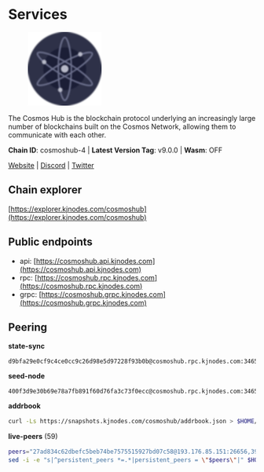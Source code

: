 # Services

<figure><img src="https://raw.githubusercontent.com/kj89/cosmos-images/main/logos/cosmoshub.png" width="150" alt=""><figcaption></figcaption></figure>

The Cosmos Hub is the blockchain protocol underlying an  increasingly large number of blockchains built on the  Cosmos Network, allowing them to communicate with each other.

**Chain ID**: cosmoshub-4 | **Latest Version Tag**: v9.0.0 | **Wasm**: OFF

[Website](https://hub.cosmos.network) | [Discord](https://discord.gg/cosmosnetwork) | [Twitter](https://twitter.com/cosmoshub)




## Chain explorer
[https://explorer.kjnodes.com/cosmoshub](https://explorer.kjnodes.com/cosmoshub)

## Public endpoints

* api: [https://cosmoshub.api.kjnodes.com](https://cosmoshub.api.kjnodes.com)
* rpc: [https://cosmoshub.rpc.kjnodes.com](https://cosmoshub.rpc.kjnodes.com)
* grpc: [https://cosmoshub.grpc.kjnodes.com](https://cosmoshub.grpc.kjnodes.com)

## Peering

**state-sync**

```text
d9bfa29e0cf9c4ce0cc9c26d98e5d97228f93b0b@cosmoshub.rpc.kjnodes.com:34656
```

**seed-node**

```text
400f3d9e30b69e78a7fb891f60d76fa3c73f0ecc@cosmoshub.rpc.kjnodes.com:34659
```

**addrbook**
```bash
curl -Ls https://snapshots.kjnodes.com/cosmoshub/addrbook.json > $HOME/.gaia/config/addrbook.json
```

**live-peers** (59)
```bash
peers="27ad834c62dbefc5beb74be7575515927bd07c58@193.176.85.151:26656,39f68cf5744a881ea73023bf4e02db36390cfb1f@146.190.59.8:26090,d9bfa29e0cf9c4ce0cc9c26d98e5d97228f93b0b@65.109.88.38:34656,1cce99042f884d669e7287e3e362bff8e385c63e@46.4.79.183:26726,c5bf14906ba28dcb389e055f824dabe9576ed3f4@52.87.182.81:26656,f591c0b0a30b4515120d69cc9f5554049dfec697@15.235.53.45:26656,64148c47e1424173e3dcf90ab90bf196c2971b15@88.218.224.118:26656,b0ac7f1485eedfc063af251fe12d93a68a22131d@65.108.137.38:26656,44dc13ed3bbab931233bca9c2773c822f85701fe@3.227.24.246:26656,4c46d32cbc4777c59a91a53fdadf8a3fa362036e@116.202.10.68:26656,f701e3e0b7983c5a9e8ef34f88acd82ebd661c87@64.44.148.194:26656,ee767901f4a7eaf44603ef0a5b6e5edac118ba1e@74.118.136.149:26656,3a94f1021e84bb54a640e5b1c1fe16827824e4f7@51.79.20.217:26656,44594a57ce538a21f8558bcb1c9ce560ad879e3e@15.235.114.84:26656,f5f8b96406a165d486be243723bfa7291db1cf62@35.230.170.155:26656,c124ce0b508e8b9ed1c5b6957f362225659b5343@169.155.44.11:26656,fe21dd474640247888fc7c4dce82da8da08a8bfd@135.181.113.227:26656,c1e437f73b8889b78ea34981e7c349157ad80284@107.135.15.66:26656,9edd51012df3a09395a48eb68a84723d6308e08c@35.212.116.100:26656,4ddba29a7dfa740a4edeb5c620c963f67f951e1d@5.9.72.212:2000,a94dff85ed430f0475f41fe306c82b7eb7f6e858@51.91.153.78:31649,d54eacb237dfbc0eb934a45509f878eb3ea3a5b3@64.44.148.195:26656,1279eae188599463661c3e2b9ab492615a6d7079@65.108.235.32:2010,c940e11c1072dad06da3b1b48ca92966bb37e93a@74.96.207.58:28721,6ea2ef7d3dd5d6967708a0b31eed85ba090a90a1@65.108.121.190:12010,e829d4764a5cecc44b3414777853b34407b36601@185.16.39.179:26656,311130888db1486c3752bab35541623ca2ea8453@211.216.47.210:26656,ca5011c44fd74d95e7fca487c69e301df195750c@65.108.122.246:26726,460967e46cc013e5e3eb365c1a8d271b0662549f@35.208.242.182:26656,b533749dfe0dc09eff1dfb2adf83108f9125ee1c@162.55.97.111:26656,e0ab6c5cc86959853f499236b8297344802ac5f4@5.161.139.201:26656,213857e741833d17275ea559bb2d0342398cec99@35.245.206.45:26656,9e14c8c48776a789f7029e88c260b2a6cbbf1417@35.212.85.141:26656,1997e68bf205bedeed0c4723786bf03464987dc1@77.87.108.21:26656,8698cb819c9a4503fe2c71055f1380d08edc5adf@204.16.244.116:26656,b3c77cf3cb211825ef506c1c3df5ef3036a05f60@207.180.255.81:10256,84718db3de9588699b797965879d282061960293@51.79.20.219:26656,c7a1d95db766b57bbea36ad1db1fc3cb41857fc8@86.111.48.38:26656,4ebf074e8b4a24438bd0bd503b62b4728dfb8eae@35.212.101.35:26656,9c3e9ecedf6817c902b58e7f976aca3797df03fb@51.79.20.221:26656,2286eeee09fcf37e768dfffc0db8c821b9231b7b@204.16.244.78:26656,3450293ebc89d869ada0627ac9d4d2ff49c51a58@15.164.228.75:26656,ba3bacc714817218562f743178228f23678b2873@34.141.15.99:26656,cf52e109b7015d5c21f50ab4331fb7062160ab6c@35.206.171.231:26656,61afb0f37c02031f285f6b27ead2a3e7a97cc28a@35.212.34.104:26656,5b143d463427d9ad0b621f97c0b8933643e293da@35.212.90.144:26656,51faa2b5897c5e1cbd399bab4ba103693972bb8d@185.100.235.169:26656,612d4cdc5ff2a10616150b1e20c147e30a9667c3@62.63.220.36:26656,11de8a73123ce854241cfa9687921c544b83d5d9@141.94.100.228:26656,67685d93f2256caa7a2d53e3a104f9e437c3d247@95.216.114.244:26656,6f473f7156b9e0a460f5ab9d5b8bba2412058974@93.159.134.158:36656,cf10a45ead9e76d45b06dee97ef779e65103c78e@3.128.185.235:26656,58f1815e3bd03bd93586f1e0287556c035d5ad14@142.132.146.164:15603,f6f5d71d0b9e29f2b86f47ce0d62b059b53009fc@74.118.143.238:26656,effc008dee70b05eb33e27b3ec7d78a3032ef001@157.90.0.9:31440,137f98c8e22965e672744a3f8909c0f4c8cffc53@135.148.54.43:26656,9c116194f25fd0d146019f171ef0f49904dcc586@167.86.98.230:26656,82588f011491c6100d922d133f52fc23460b9231@95.216.230.145:26656,97e4468ac589eac505a800411c635b14511a61bb@23.88.18.49:26656"
sed -i -e "s|^persistent_peers *=.*|persistent_peers = \"$peers\"|" $HOME/.gaia/config/config.toml
```

